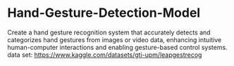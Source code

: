 # Hand-Gesture-Detection-Model
Create a hand gesture recognition system that accurately detects and categorizes hand gestures from images or video data, enhancing intuitive human-computer interactions and enabling gesture-based control systems.
data set: https://www.kaggle.com/datasets/gti-upm/leapgestrecog
